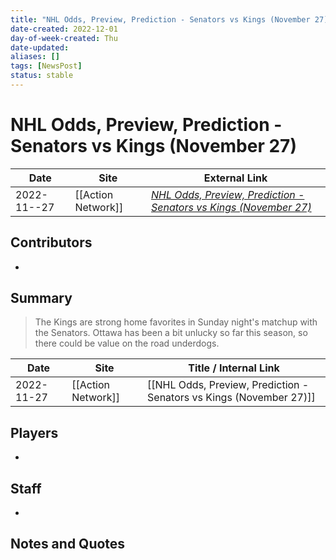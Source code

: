 ```yaml
---
title: "NHL Odds, Preview, Prediction - Senators vs Kings (November 27)"
date-created: 2022-12-01
day-of-week-created: Thu
date-updated: 
aliases: []
tags: [NewsPost]
status: stable
---
```


# NHL Odds, Preview, Prediction - Senators vs Kings (November 27)

| Date       | Site               | External Link                                                                                                                                                          |
| ---------- | ------------------ | ---------------------------------------------------------------------------------------------------------------------------------------------------------------------- |
| 2022-11--27 | [[Action Network]] | [*NHL Odds, Preview, Prediction - Senators vs Kings (November 27)*](https://www.actionnetwork.com/news/nhl-odds-preview-prediction-senators-vs-kings-november-27-2022) |

## Contributors
- 

## Summary
> The Kings are strong home favorites in Sunday night's matchup with the Senators.
> Ottawa has been a bit unlucky so far this season, so there could be value on the road underdogs.


| Date | Site | Title / Internal Link | 
| ---- | ---- | --------------------- |
| 2022-11-27 | [[Action Network]]                | [[NHL Odds, Preview, Prediction - Senators vs Kings (November 27)]]                                                                                                                                                                                                                                                            |

## Players
- 

## Staff
- 

## Notes and Quotes
> 

